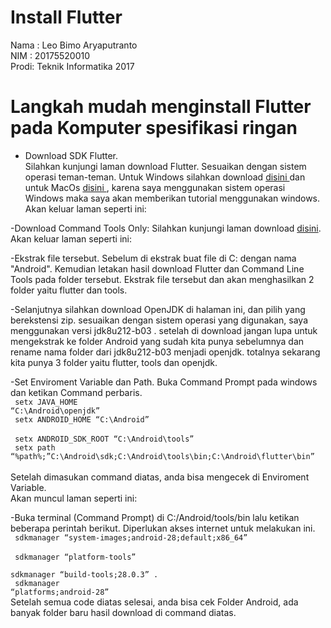 # Install Flutter
Nama : Leo Bimo Aryaputranto <br>
NIM  : 20175520010 <br>
Prodi: Teknik Informatika 2017<br>

# Langkah mudah menginstall Flutter pada Komputer spesifikasi ringan
- Download SDK Flutter.<br>
  Silahkan kunjungi laman download Flutter. Sesuaikan dengan sistem operasi teman-teman. Untuk Windows silahkan download <a href="https://flutter.dev/docs/get-started/install/windows"> disini </a> dan untuk MacOs <a href="https://flutter.dev/docs/get-started/install/macos"> disini </a>, karena saya menggunakan sistem operasi Windows maka saya akan memberikan tutorial menggunakan windows.<br>
  Akan keluar laman seperti ini:<br>
  
-Download Command Tools Only:
 Silahkan kunjungi laman download <a href=" https://developer.android.com/studio/#command-tools ">disini</a>.
 Akan keluar laman seperti ini:
    
-Ekstrak file tersebut.
 Sebelum di ekstrak buat file di C: dengan nama "Android". Kemudian letakan hasil download Flutter dan Command Line Tools pada folder tersebut. Ekstrak file tersebut dan akan menghasilkan 2 folder yaitu flutter dan tools.
 
-Selanjutnya silahkan download OpenJDK di halaman ini, dan pilih yang berekstensi zip. sesuaikan dengan sistem operasi yang digunakan, saya menggunakan versi jdk8u212-b03 . setelah di download jangan lupa untuk mengekstrak ke folder Android yang sudah kita punya sebelumnya dan rename nama folder dari jdk8u212-b03 menjadi openjdk. totalnya sekarang kita punya 3 folder yaitu flutter, tools dan openjdk.

-Set Enviroment Variable dan Path.
 Buka Command Prompt pada windows dan ketikan Command perbaris.<br>
 <code> setx JAVA_HOME “C:\Android\openjdk” </code><br>
 <code> setx ANDROID_HOME “C:\Android” </code><br>
 <code> setx ANDROID_SDK_ROOT “C:\Android\tools” </code><br>
 <code> setx path “%path%;”C:\Android\sdk;C:\Android\tools\bin;C:\Android\flutter\bin” </code><br>
 Setelah dimasukan command diatas, anda bisa mengecek di Enviroment Variable.<br>
 Akan muncul laman seperti ini:
 
-Buka terminal (Command Prompt) di C:/Android/tools/bin lalu ketikan beberapa perintah berikut. Diperlukan akses internet untuk melakukan ini. <br> 
 <code> sdkmanager “system-images;android-28;default;x86_64” </code> <br> 
 <code> sdkmanager “platform-tools” </code><br>
 <code> sdkmanager “build-tools;28.0.3” .</code><br>
 <code> sdkmanager “platforms;android-28” </code><br>
 Setelah semua code diatas selesai, anda bisa cek Folder Android, ada banyak folder baru hasil download di command diatas. <br>

                                                    

